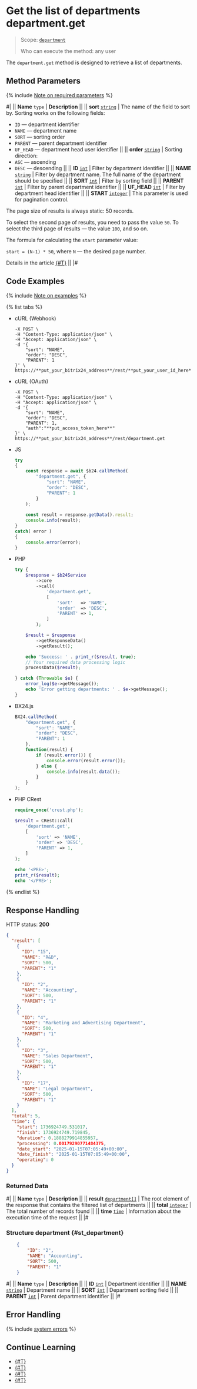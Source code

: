 # Get the list of departments department.get

> Scope: [`department`](../scopes/permissions.md)
>
> Who can execute the method: any user

The `department.get` method is designed to retrieve a list of departments.

## Method Parameters

{% include [Note on required parameters](../../_includes/required.md) %}

#|
|| **Name**
`type` | **Description** ||
|| **sort**
[`string`](../data-types.md) | The name of the field to sort by. Sorting works on the following fields: 
- `ID` — department identifier 
- `NAME` — department name
- `SORT` — sorting order
- `PARENT` — parent department identifier
- `UF_HEAD` — department head user identifier ||
|| **order**
[`string`](../data-types.md) | Sorting direction:
- `ASC` — ascending
- `DESC` — descending ||
|| **ID**
[`int`](../data-types.md) | Filter by department identifier ||
|| **NAME**
[`string`](../data-types.md) | Filter by department name. The full name of the department should be specified ||
|| **SORT**
[`int`](../data-types.md) | Filter by sorting field ||
|| **PARENT**
[`int`](../data-types.md) | Filter by parent department identifier ||
|| **UF_HEAD**
[`int`](../data-types.md) | Filter by department head identifier ||
|| **START**
[`integer`](../data-types.md) | This parameter is used for pagination control.

The page size of results is always static: 50 records.

To select the second page of results, you need to pass the value `50`. To select the third page of results — the value `100`, and so on.

The formula for calculating the `start` parameter value:

`start = (N-1) * 50`, where `N` — the desired page number.

Details in the article [{#T}](../how-to-call-rest-api/list-methods-pecularities.md) ||
|#

## Code Examples

{% include [Note on examples](../../_includes/examples.md) %}

{% list tabs %}

- cURL (Webhook)

    ```curl
    -X POST \
    -H "Content-Type: application/json" \
    -H "Accept: application/json" \
    -d '{
        "sort": "NAME",
        "order": "DESC",
        "PARENT": 1
    }' \
    https://**put_your_bitrix24_address**/rest/**put_your_user_id_here**/**put_your_webhook_here**/department.get
    ```

- cURL (OAuth)

    ```curl
    -X POST \
    -H "Content-Type: application/json" \
    -H "Accept: application/json" \
    -d '{
        "sort": "NAME",
        "order": "DESC",
        "PARENT": 1,
        "auth":"**put_access_token_here**"
    }' \
    https://**put_your_bitrix24_address**/rest/department.get
    ```

- JS

    ```js
    try
    {
    	const response = await $b24.callMethod(
    		"department.get", {
    			"sort": "NAME",
    			"order": "DESC",
    			"PARENT": 1
    		}
    	);
    	
    	const result = response.getData().result;
    	console.info(result);
    }
    catch( error )
    {
    	console.error(error);
    }
    ```

- PHP

    ```php
    try {
        $response = $b24Service
            ->core
            ->call(
                'department.get',
                [
                    'sort'   => 'NAME',
                    'order'  => 'DESC',
                    'PARENT' => 1,
                ]
            );
    
        $result = $response
            ->getResponseData()
            ->getResult();
    
        echo 'Success: ' . print_r($result, true);
        // Your required data processing logic
        processData($result);
    
    } catch (Throwable $e) {
        error_log($e->getMessage());
        echo 'Error getting departments: ' . $e->getMessage();
    }
    ```

- BX24.js

    ```js
    BX24.callMethod(
        "department.get", {
            "sort": "NAME",
            "order": "DESC",
            "PARENT": 1
        },
        function(result) {
            if (result.error()) {
                console.error(result.error());
            } else {
                console.info(result.data());
            }
        }
    );
    ```

- PHP CRest

    ```php
    require_once('crest.php');

    $result = CRest::call(
        'department.get',
        [
            'sort' => 'NAME',
            'order' => 'DESC',
            'PARENT' => 1,
        ]
    );

    echo '<PRE>';
    print_r($result);
    echo '</PRE>';
    ```

{% endlist %}

## Response Handling

HTTP status: **200**

```json
{
  "result": [
    {
      "ID": "15",
      "NAME": "R&D",
      "SORT": 500,
      "PARENT": "1"
    },
    {
      "ID": "2",
      "NAME": "Accounting",
      "SORT": 500,
      "PARENT": "1"
    },
    {
      "ID": "4",
      "NAME": "Marketing and Advertising Department",
      "SORT": 500,
      "PARENT": "1"
    },
    {
      "ID": "3",
      "NAME": "Sales Department",
      "SORT": 500,
      "PARENT": "1"
    },
    {
      "ID": "17",
      "NAME": "Legal Department",
      "SORT": 500,
      "PARENT": "1"
    }
  ],
  "total": 5,
  "time": {
    "start": 1736924749.531017,
    "finish": 1736924749.719845,
    "duration": 0.1888279914855957,
    "processing": 0.00179290771484375,
    "date_start": "2025-01-15T07:05:49+00:00",
    "date_finish": "2025-01-15T07:05:49+00:00",
    "operating": 0
  }
}
```

### Returned Data

#|
|| **Name**
`type` | **Description** ||
|| **result**
[`department[]`](#st_department) | The root element of the response that contains the filtered list of departments ||
|| **total**
[`integer`](../data-types.md) | The total number of records found ||
|| **time**
[`time`](../data-types.md) | Information about the execution time of the request ||
|#

### Structure department {#st_department}

```json
    {
        "ID": "2",
        "NAME": "Accounting",
        "SORT": 500,
        "PARENT": "1"
    }
```

#|
|| **Name**
`type` | **Description** ||
|| **ID**
[`int`](../data-types.md) | Department identifier ||
|| **NAME**
[`string`](../data-types.md) | Department name ||
|| **SORT**
[`int`](../data-types.md) | Department sorting field ||
|| **PARENT**
[`int`](../data-types.md) | Parent department identifier ||
|#

## Error Handling

{% include [system errors](../../_includes/system-errors.md) %}

## Continue Learning 

- [{#T}](./department-add.md)
- [{#T}](./department-update.md)
- [{#T}](./department-delete.md)
- [{#T}](./department-fields.md)